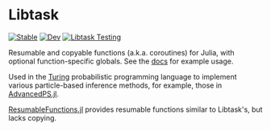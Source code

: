 # Libtask

[![Stable](https://img.shields.io/badge/docs-stable-blue.svg)](https://turinglang.github.io/Libtask.jl/stable)
[![Dev](https://img.shields.io/badge/docs-dev-blue.svg)](https://turinglang.github.io/Libtask.jl/dev)
[![Libtask Testing](https://github.com/TuringLang/Libtask.jl/workflows/Libtask%20Testing/badge.svg)](https://github.com/TuringLang/Libtask.jl/actions?branch=main)


Resumable and copyable functions (a.k.a. coroutines) for Julia, with optional function-specific globals.
See the [docs](https://turinglang.github.io/Libtask.jl/dev) for example usage.

Used in the [Turing](https://github.com/TuringLang/Turing.jl) probabilistic programming language to implement various particle-based inference methods, for example, those in [AdvancedPS.jl](https://github.com/TuringLang/AdvancedPS.jl/).

[ResumableFunctions.jl](https://github.com/JuliaDynamics/ResumableFunctions.jl) provides resumable functions similar to Libtask's, but lacks copying. 
